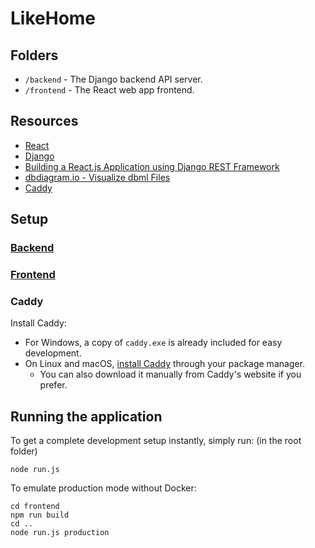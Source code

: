 # LikeHome

## Folders
- `/backend`    - The Django backend API server.
- `/frontend`   - The React web app frontend.

## Resources

- [React](https://reactjs.org/)
- [Django](https://www.djangoproject.com/)
- [Building a React.js Application using Django REST Framework](https://www.section.io/engineering-education/react-and-django-rest-framework/)
- [dbdiagram.io - Visualize dbml Files](https://dbdiagram.io/)
- [Caddy](https://caddyserver.com/docs/caddyfile)

## Setup

### [Backend](backend/README.md)

### [Frontend](frontend/README.md)

### Caddy

Install Caddy:
- For Windows, a copy of `caddy.exe` is already included for easy development.
- On Linux and macOS, [install Caddy](https://caddyserver.com/docs/install) through your package manager.
  - You can also download it manually from Caddy's website if you prefer.

## Running the application

To get a complete development setup instantly, simply run: (in the root folder)
```
node run.js
```

To emulate production mode without Docker:
```
cd frontend
npm run build
cd ..
node run.js production
```
